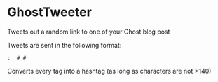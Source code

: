 # GhostTweeter
Tweets out a random link to one of your Ghost blog post

Tweets are sent in the following format:

<code><post title>: <url> #<tag1> #<tag2> </code>

Converts every tag into a hashtag (as long as characters are not >140)
